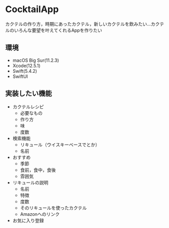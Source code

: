 # CocktailApp

カクテルの作り方，時期にあったカクテル，新しいカクテルを飲みたい...カクテルのいろんな要望を叶えてくれるAppを作りたい

## 環境

- macOS Big Sur(11.2.3)
- Xcode(12.5.1)
- Swift(5.4.2)
- SwiftUI

## 実装したい機能

- カクテルレシピ
  - 必要なもの
  - 作り方
  - 味
  - 度数
- 検索機能
  - リキュール（ウイスキーベースでとか）
  - 名前
- おすすめ
  - 季節
  - 食前，食中，食後
  - 雰囲気
- リキュールの説明
  - 名前
  - 特徴
  - 度数
  - そのリキュールを使ったカクテル
  - Amazonへのリンク
- お気に入り登録
